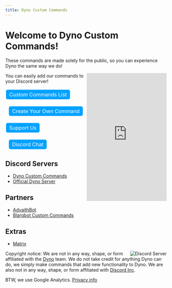```yaml
---
title: Dyno Custom Commands
---
```


<style>
    .button {
   	 	background-color: #00A2FF;
    	border: none;
    	color: white;
    	padding: 5px 10px;
    	text-align: center;
    	text-decoration: none;
    	display: inline-block;
    	font-size: 16px;
    	margin: 4px 2px;
    	cursor: pointer;
    	border-radius: 5px;
		user-select: none;
    }
    .button:hover {
   	 	background-color: #0091e5;
    }
    .divider{
        width:5px;
        height:auto;
        display:inline-block;
    }
</style>

# Welcome to Dyno Custom Commands!
These commands are made solely for the public, so you can experience Dyno the same way we do! 

<iframe src="https://discordapp.com/widget?id=333058206198661132&amp;theme=dark" width="250" height="400" allowtransparency="true" frameborder="0" style="float: right"></iframe>

You can easily add our commands to your Discord server!

<a href="Command List" class="button">Custom Commands List</a>
<div class="divider"></div>
<a href="CreateOwn" class="button">Create Your Own Command</a>

<a href="SupportUs" class="button">Support Us</a>
<div class="divider"></div>
<a href="chat" class="button">Discord Chat</a>

## Discord Servers
* [Dyno Custom Commands](https://discord.gg/D3K3Fqz)
* [Official Dyno Server](https://discord.gg/dyno)

## Partners
* [AdvaithBot](https://advaithbot.com)
* [Blargbot Custom Commands](https://bbcc.cf)

## Extras
* [Matrix](bored)

<a class="rounded" href="/chat"><img src="https://discordapp.com/api/guilds/333058206198661132/embed.png?style=banner3" style="max-width: 100%; width: auto; height: auto; float: right" alt="Discord Server"></a>

Copyright notice: We are not in any way, shape, or form affiliated with the [Dyno](https://dyno.gg) team. We do not take credit for anything Dyno can do, we simply make commands that add new functionality to Dyno. We are also not in any way, shape, or form affiliated with [Discord Inc](https://discord.gg).

BTW, we use Google Analytics. [Privacy info](https://https://policies.google.com/technologies/partner-sites)